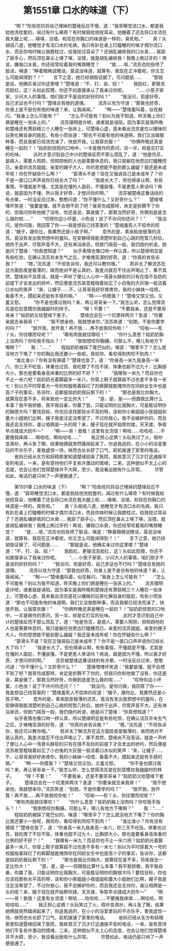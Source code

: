 # 　　第1551章 口水的味道（下）
　　“啊？”险些挖坑将自己埋掉的楚缘反应不慢，道：“我哥睡觉流口水，都是我给他洗枕套的，闻过有什么稀奇？有时候我给他挖耳朵，他睡着了还会将口水流在我大腿上呢……嗅嗅，没错，和现在你胸口的味道是一样的，臭死啦。”
　　臭丫头胡说八道，她睡觉才有流口水的毛病，我只有趴在桌上打瞌睡的时候才偶尔流口水，而且你啥时候让我膝枕过，给我挖过耳朵了？还胡乱编排我的口水臭……我舔了舔手心，然后顶在鼻尖上嗅了嗅，没错，就是胡乱编排我！我晚上刷过牙的！再说，嫌我口水臭，你还经常咬着我的嘴唇睡觉？
　　“放……咳，”流苏也险些喷了脏话，嗔道：“睁着眼睛说瞎话，莫说没味道，就算有、我现在正冲着呢，你又怎么可能闻得到？！”
　　言下之意，她已经销毁证据了，可问题是……
　　“那就是说，他确实亲过你这里喽？”楚缘道：“不、打、自、招！”
　　我脸红，更替流苏脸红，这丫头如此狡猾，你还不如直接承认了我亲过你呢。
　　“……小孩子家家，少问大人的事情，咱们刚才不是说的好好的吗？”
　　“我没问，但是好奇，自己求证也不行吗？”楚缘总有她的道理。
　　流苏以攻为守道：“那我也好奇，你身上是不是也有他的味道？来，让我闻闻。”
　　“啊——”楚缘羞叫着，似在躲闪，“我身上怎么可能有？”
　　“怎么不可能有？别以为我不知道，昨天晚上你们俩是睡在一张床上的。”
　　流苏摆明是诈唬，或者就是诬陷，因为事实是我昨晚和楚缘还有萧妖精三个人睡在一张床上，可楚缘心虚，竟未看出流苏是在以暧昧的玩笑化解自身的尴尬，有些小慌张道：“那也不可能有他的味道啊，我们又没做那种事，而且我都已经洗完澡了，快放开我，让我穿衣服！”
　　“你俩昨晚还真是睡在一起的？！”姑奶奶惊怒的口吻中，一半是做作的质问，另一半，却是实打实的吃味。
　　此时才意识到自己中计的楚缘反而不那么慌乱了，道：“他是伤员，是病人，需要人照顾，但照顾他的人也是需要休息的，我只是躺在他旁边打瞌睡而已，亲爱的流苏姐姐，亲爱的嫂子大人，你的思想能不能别那么龌龊？我还是未成年呢！你在怀疑些什么啊？”
　　“耍滑头不是？现在又强调自己是未成年了？你不是一直口口声声说你已经长大了吗？”
　　“我是长大了，但也得承认啊，有些事情，不懂就是不懂，尤其是在懂的人面前，不懂装懂，不是更惹人笑话吗？再说，就是因为不懂，所以我才好奇，才想问你的啊。”
　　流苏被楚缘这番话绕的有点晕，一时没反应过来，憨憨问道：“你不懂什么？又好奇什么？”
　　楚缘嘿嘿坏笑道：“我要是懂，就不会想不到了吧？我哥伤成那样，肯定是折腾不了你的，但我问你和他做了没有，你还是说，算是做了，那我当然好奇，你俩到底是怎么做的啦……”
　　“哎呀你这小坏蛋，小色虫！说了不许问你还问？！”
　　“我没问，是你问我，我回答了你——我是想自己找答案的！”楚缘羞死人不偿命的叹道：“嫂子，跟你比，我果然还是小孩子啊。”
　　意外的是，素来脸皮极薄的流苏，竟没有发出我预想中的羞叫，在安静得我能清楚听到自己心跳的短暂几秒后，她终于出声，尽管声音不大，还有淋浴淅沥，但房门隔音一般，我仍隐约听道，她是问了楚缘：“你真想知道？”
　　似乎表情也像口吻一样认真，所以楚缘明显是有些吃惊，在确认流苏并未生气之后，才难掩澎湃的好奇，道：“你真的肯告诉我？”
　　“嗯，”流苏道：“不但告诉你，我还可以教你哦。”
　　若非太了解流苏在这方面脸皮是极薄的，故而绝对不是认真的，我差点就忍不住出声喝止了，果不其然，楚缘尚不及答话，就是一声听了便让人心中一荡骨头酥软的只有在措不及防的前提下才会发出的娇吟，然后便是流苏故意粗喘着如见了小白兔的大灰狼一般流着口水似的笑声：“来，让嫂子……不，让哥哥我好好疼疼你，我的小妹妹～哇唔，看着不大，摸起来还挺有手感的嘛。”
　　“啊——你摸我？！”楚缘又惊又怕，又羞又怒。
　　“你不是也摸过我吗？来，再让哥哥亲一下。”我怎么听，怎么觉得流苏是在刻意模仿我龌龊时的样子。
　　“呀！不要！”
　　“不要我亲，还是不要哥哥亲？”姑奶奶又给楚缘下套子。
　　楚缘岂会在一个坑里摔两次？急道：“你要亲就去亲我哥！”
　　“我不想亲他，我就想亲你，”流苏笑道：“别跑，不是你要学的吗？”
　　“放开我，放开我！再不放……再不放我咬你啦！”
　　“哎呦——死丫头，你往哪而咬呢？”
　　“哪有肉我就往哪咬！”
　　“你什么意思？姑奶奶胸上没肉吗？你咬我手指头？！”
　　“我倒想咬你胸脯，可那么平，哪儿有地方下嘴啊？”
　　我：“……”
　　程姑奶奶被踩了尾巴似的，嗔道：“哪里平了？怎么就没地方下嘴了？你的胸比我还要小一些呢，我咬你，看咬得到肉咬不到肉！”
　　“谁比谁小？你有没有搞错？”楚缘也急了，道：“你身高一米九我身高一米六，你三天不吃饭，体重也过百，我吃撑了不拉不尿，体重也超不过九十，比胸部大小，那也是要看身高体重的比例的好不好？！”
　　“我哪有一米九？而且你也不止一米六吧？姑奶奶光着脚最多一米八，你穿上鞋子就算超不过也差不多有一米七！别以为平时穿着大一号的校服拖着踩烂了的裤脚就能掩饰你在同龄女生中也是高个子的事实，告诉你，这都是姑奶奶我玩剩下的！”
　　“那也是我比你胸大，就算现在差不多，将来我也一定比你大！”
　　“是，是，是——但跟我比算什么本事？我平我骄傲，我平我自豪，你赢了我，只能证明你比我胸大，可是能证明你的胸很大吗？要找目标，你也应该找那些水平高的呀，该和你小紫姐姐小夜姐姐和墨大小姐她们比啊，嫂子我是注定没希望了，不过你放心，我不会嫉妒你的，而且我还会支持你，谁让咱俩是一头的呢？来，嫂子现在就开始帮你揉，天天揉，争取早点揉成大奶牛～”
　　“啊——哥！救我！这里有女流氓！啊哈……哈哈哈……不要搔我痒痒……啊哈哈，啊哈哈哈……”
　　我正担心这俩丫头玩笑过了火，假吵变真吵，再斗急了眼，结果她俩就突然嬉闹起来了，你追我逃的，在小小的浴室里玩的不亦乐乎，害我虚惊一场，继而也长长舒了口气，趁机拨通了家里的电话。
　　爸妈已经从东方和妖精那里知道楚缘回来了医院，我故意沉了沉才打这通报平安的电话，一来，是有意待他们平复些许激动的情绪，二来，这种貌似不太上心的态度，也会让他们觉得楚缘并不大碍，至少，我没看出她有什么异常。
　　尽管如此，电话仍是只响了一声便接通了。

　　第1551章 口水的味道（下）
　　“啊？”险些挖坑将自己埋掉的楚缘反应不慢，道：“我哥睡觉流口水，都是我给他洗枕套的，闻过有什么稀奇？有时候我给他挖耳朵，他睡着了还会将口水流在我大腿上呢……嗅嗅，没错，和现在你胸口的味道是一样的，臭死啦。”
　　臭丫头胡说八道，她睡觉才有流口水的毛病，我只有趴在桌上打瞌睡的时候才偶尔流口水，而且你啥时候让我膝枕过，给我挖过耳朵了？还胡乱编排我的口水臭……我舔了舔手心，然后顶在鼻尖上嗅了嗅，没错，就是胡乱编排我！我晚上刷过牙的！再说，嫌我口水臭，你还经常咬着我的嘴唇睡觉？
　　“放……咳，”流苏也险些喷了脏话，嗔道：“睁着眼睛说瞎话，莫说没味道，就算有、我现在正冲着呢，你又怎么可能闻得到？！”
　　言下之意，她已经销毁证据了，可问题是……
　　“那就是说，他确实亲过你这里喽？”楚缘道：“不、打、自、招！”
　　我脸红，更替流苏脸红，这丫头如此狡猾，你还不如直接承认了我亲过你呢。
　　“……小孩子家家，少问大人的事情，咱们刚才不是说的好好的吗？”
　　“我没问，但是好奇，自己求证也不行吗？”楚缘总有她的道理。
　　流苏以攻为守道：“那我也好奇，你身上是不是也有他的味道？来，让我闻闻。”
　　“啊——”楚缘羞叫着，似在躲闪，“我身上怎么可能有？”
　　“怎么不可能有？别以为我不知道，昨天晚上你们俩是睡在一张床上的。”
　　流苏摆明是诈唬，或者就是诬陷，因为事实是我昨晚和楚缘还有萧妖精三个人睡在一张床上，可楚缘心虚，竟未看出流苏是在以暧昧的玩笑化解自身的尴尬，有些小慌张道：“那也不可能有他的味道啊，我们又没做那种事，而且我都已经洗完澡了，快放开我，让我穿衣服！”
　　“你俩昨晚还真是睡在一起的？！”姑奶奶惊怒的口吻中，一半是做作的质问，另一半，却是实打实的吃味。
　　此时才意识到自己中计的楚缘反而不那么慌乱了，道：“他是伤员，是病人，需要人照顾，但照顾他的人也是需要休息的，我只是躺在他旁边打瞌睡而已，亲爱的流苏姐姐，亲爱的嫂子大人，你的思想能不能别那么龌龊？我还是未成年呢！你在怀疑些什么啊？”
　　“耍滑头不是？现在又强调自己是未成年了？你不是一直口口声声说你已经长大了吗？”
　　“我是长大了，但也得承认啊，有些事情，不懂就是不懂，尤其是在懂的人面前，不懂装懂，不是更惹人笑话吗？再说，就是因为不懂，所以我才好奇，才想问你的啊。”
　　流苏被楚缘这番话绕的有点晕，一时没反应过来，憨憨问道：“你不懂什么？又好奇什么？”
　　楚缘嘿嘿坏笑道：“我要是懂，就不会想不到了吧？我哥伤成那样，肯定是折腾不了你的，但我问你和他做了没有，你还是说，算是做了，那我当然好奇，你俩到底是怎么做的啦……”
　　“哎呀你这小坏蛋，小色虫！说了不许问你还问？！”
　　“我没问，是你问我，我回答了你——我是想自己找答案的！”楚缘羞死人不偿命的叹道：“嫂子，跟你比，我果然还是小孩子啊。”
　　意外的是，素来脸皮极薄的流苏，竟没有发出我预想中的羞叫，在安静得我能清楚听到自己心跳的短暂几秒后，她终于出声，尽管声音不大，还有淋浴淅沥，但房门隔音一般，我仍隐约听道，她是问了楚缘：“你真想知道？”
　　似乎表情也像口吻一样认真，所以楚缘明显是有些吃惊，在确认流苏并未生气之后，才难掩澎湃的好奇，道：“你真的肯告诉我？”
　　“嗯，”流苏道：“不但告诉你，我还可以教你哦。”
　　若非太了解流苏在这方面脸皮是极薄的，故而绝对不是认真的，我差点就忍不住出声喝止了，果不其然，楚缘尚不及答话，就是一声听了便让人心中一荡骨头酥软的只有在措不及防的前提下才会发出的娇吟，然后便是流苏故意粗喘着如见了小白兔的大灰狼一般流着口水似的笑声：“来，让嫂子……不，让哥哥我好好疼疼你，我的小妹妹～哇唔，看着不大，摸起来还挺有手感的嘛。”
　　“啊——你摸我？！”楚缘又惊又怕，又羞又怒。
　　“你不是也摸过我吗？来，再让哥哥亲一下。”我怎么听，怎么觉得流苏是在刻意模仿我龌龊时的样子。
　　“呀！不要！”
　　“不要我亲，还是不要哥哥亲？”姑奶奶又给楚缘下套子。
　　楚缘岂会在一个坑里摔两次？急道：“你要亲就去亲我哥！”
　　“我不想亲他，我就想亲你，”流苏笑道：“别跑，不是你要学的吗？”
　　“放开我，放开我！再不放……再不放我咬你啦！”
　　“哎呦——死丫头，你往哪而咬呢？”
　　“哪有肉我就往哪咬！”
　　“你什么意思？姑奶奶胸上没肉吗？你咬我手指头？！”
　　“我倒想咬你胸脯，可那么平，哪儿有地方下嘴啊？”
　　我：“……”
　　程姑奶奶被踩了尾巴似的，嗔道：“哪里平了？怎么就没地方下嘴了？你的胸比我还要小一些呢，我咬你，看咬得到肉咬不到肉！”
　　“谁比谁小？你有没有搞错？”楚缘也急了，道：“你身高一米九我身高一米六，你三天不吃饭，体重也过百，我吃撑了不拉不尿，体重也超不过九十，比胸部大小，那也是要看身高体重的比例的好不好？！”
　　“我哪有一米九？而且你也不止一米六吧？姑奶奶光着脚最多一米八，你穿上鞋子就算超不过也差不多有一米七！别以为平时穿着大一号的校服拖着踩烂了的裤脚就能掩饰你在同龄女生中也是高个子的事实，告诉你，这都是姑奶奶我玩剩下的！”
　　“那也是我比你胸大，就算现在差不多，将来我也一定比你大！”
　　“是，是，是——但跟我比算什么本事？我平我骄傲，我平我自豪，你赢了我，只能证明你比我胸大，可是能证明你的胸很大吗？要找目标，你也应该找那些水平高的呀，该和你小紫姐姐小夜姐姐和墨大小姐她们比啊，嫂子我是注定没希望了，不过你放心，我不会嫉妒你的，而且我还会支持你，谁让咱俩是一头的呢？来，嫂子现在就开始帮你揉，天天揉，争取早点揉成大奶牛～”
　　“啊——哥！救我！这里有女流氓！啊哈……哈哈哈……不要搔我痒痒……啊哈哈，啊哈哈哈……”
　　我正担心这俩丫头玩笑过了火，假吵变真吵，再斗急了眼，结果她俩就突然嬉闹起来了，你追我逃的，在小小的浴室里玩的不亦乐乎，害我虚惊一场，继而也长长舒了口气，趁机拨通了家里的电话。
　　爸妈已经从东方和妖精那里知道楚缘回来了医院，我故意沉了沉才打这通报平安的电话，一来，是有意待他们平复些许激动的情绪，二来，这种貌似不太上心的态度，也会让他们觉得楚缘并不大碍，至少，我没看出她有什么异常。
　　尽管如此，电话仍是只响了一声便接通了。
